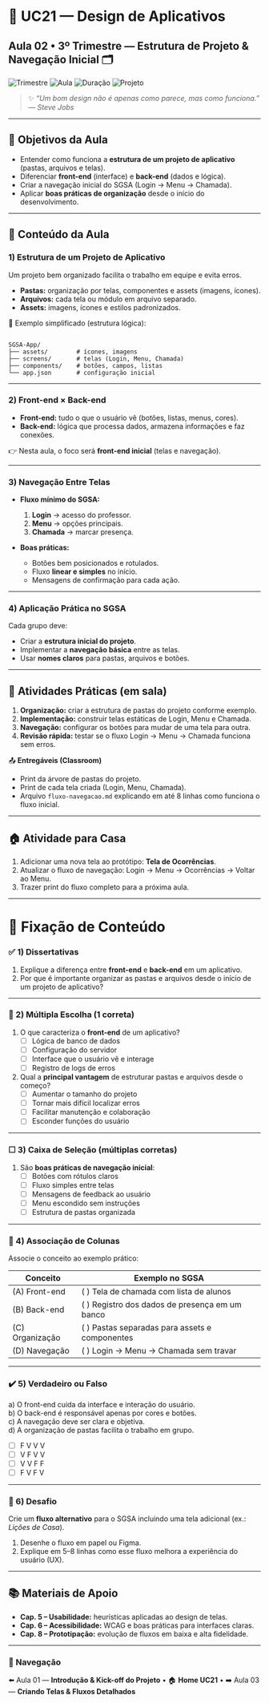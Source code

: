 # 📱 UC21 — Design de Aplicativos  
## Aula 02 • 3º Trimestre — Estrutura de Projeto & Navegação Inicial 🗂️

![Trimestre](https://img.shields.io/badge/Trimestre-3º-blue)
![Aula](https://img.shields.io/badge/Aula-02%2F08-informational)
![Duração](https://img.shields.io/badge/Duração-50_minutos-lightgrey)
![Projeto](https://img.shields.io/badge/Projeto-SGSA-8A2BE2)

> ✨ *“Um bom design não é apenas como parece, mas como funciona.” — Steve Jobs*

---

## 🎯 Objetivos da Aula
- Entender como funciona a **estrutura de um projeto de aplicativo** (pastas, arquivos e telas).  
- Diferenciar **front-end** (interface) e **back-end** (dados e lógica).  
- Criar a navegação inicial do SGSA (Login → Menu → Chamada).  
- Aplicar **boas práticas de organização** desde o início do desenvolvimento.  

---

## 🧱 Conteúdo da Aula

### 1) Estrutura de um Projeto de Aplicativo
Um projeto bem organizado facilita o trabalho em equipe e evita erros.  

- **Pastas:** organização por telas, componentes e assets (imagens, ícones).  
- **Arquivos:** cada tela ou módulo em arquivo separado.  
- **Assets:** imagens, ícones e estilos padronizados.  

📌 Exemplo simplificado (estrutura lógica):  
```

SGSA-App/
├── assets/        # ícones, imagens
├── screens/       # telas (Login, Menu, Chamada)
├── components/    # botões, campos, listas
└── app.json       # configuração inicial

```

---

### 2) Front-end × Back-end
- **Front-end:** tudo o que o usuário vê (botões, listas, menus, cores).  
- **Back-end:** lógica que processa dados, armazena informações e faz conexões.  

👉 Nesta aula, o foco será **front-end inicial** (telas e navegação).  

---

### 3) Navegação Entre Telas
- **Fluxo mínimo do SGSA:**  
  1. **Login** → acesso do professor.  
  2. **Menu** → opções principais.  
  3. **Chamada** → marcar presença.  

- **Boas práticas:**  
  - Botões bem posicionados e rotulados.  
  - Fluxo **linear e simples** no início.  
  - Mensagens de confirmação para cada ação.  

---

### 4) Aplicação Prática no SGSA
Cada grupo deve:  
- Criar a **estrutura inicial do projeto**.  
- Implementar a **navegação básica** entre as telas.  
- Usar **nomes claros** para pastas, arquivos e botões.  

---

## 🧪 Atividades Práticas (em sala)
1. **Organização:** criar a estrutura de pastas do projeto conforme exemplo.  
2. **Implementação:** construir telas estáticas de Login, Menu e Chamada.  
3. **Navegação:** configurar os botões para mudar de uma tela para outra.  
4. **Revisão rápida:** testar se o fluxo Login → Menu → Chamada funciona sem erros.

📤 **Entregáveis (Classroom)**  
- Print da árvore de pastas do projeto.  
- Print de cada tela criada (Login, Menu, Chamada).  
- Arquivo `fluxo-navegacao.md` explicando em até 8 linhas como funciona o fluxo inicial.

---

## 🏠 Atividade para Casa
1. Adicionar uma nova tela ao protótipo: **Tela de Ocorrências**.  
2. Atualizar o fluxo de navegação: Login → Menu → Ocorrências → Voltar ao Menu.  
3. Trazer print do fluxo completo para a próxima aula.  

---

# 🧠 Fixação de Conteúdo

### ✅ 1) Dissertativas
1. Explique a diferença entre **front-end** e **back-end** em um aplicativo.  
2. Por que é importante organizar as pastas e arquivos desde o início de um projeto de aplicativo?  

---

### 🔘 2) Múltipla Escolha (1 correta)
1. O que caracteriza o **front-end** de um aplicativo?  
   - [ ] Lógica de banco de dados  
   - [ ] Configuração do servidor  
   - [ ] Interface que o usuário vê e interage  
   - [ ] Registro de logs de erros  

2. Qual a **principal vantagem** de estruturar pastas e arquivos desde o começo?  
   - [ ] Aumentar o tamanho do projeto  
   - [ ] Tornar mais difícil localizar erros  
   - [ ] Facilitar manutenção e colaboração  
   - [ ] Esconder funções do usuário  

---

### ☐ 3) Caixa de Seleção (múltiplas corretas)
1. São **boas práticas de navegação inicial**:  
   - [ ] Botões com rótulos claros  
   - [ ] Fluxo simples entre telas  
   - [ ] Mensagens de feedback ao usuário  
   - [ ] Menu escondido sem instruções  
   - [ ] Estrutura de pastas organizada  

---

### 🔗 4) Associação de Colunas
Associe o conceito ao exemplo prático:

| Conceito           | Exemplo no SGSA                                   |
| ------------------ | ------------------------------------------------- |
| (A) Front-end      | (  ) Tela de chamada com lista de alunos          |
| (B) Back-end       | (  ) Registro dos dados de presença em um banco   |
| (C) Organização    | (  ) Pastas separadas para assets e componentes   |
| (D) Navegação      | (  ) Login → Menu → Chamada sem travar            |

---

### ✔️ 5) Verdadeiro ou Falso
a) O front-end cuida da interface e interação do usuário.  
b) O back-end é responsável apenas por cores e botões.  
c) A navegação deve ser clara e objetiva.  
d) A organização de pastas facilita o trabalho em grupo.  

- [ ] F V V V  
- [ ] V F V V  
- [ ] V V F F  
- [ ] F V F V  

---

### 🚀 6) Desafio
Crie um **fluxo alternativo** para o SGSA incluindo uma tela adicional (ex.: *Lições de Casa*).  
1. Desenhe o fluxo em papel ou Figma.  
2. Explique em 5–8 linhas como esse fluxo melhora a experiência do usuário (UX).  

---

## 📚 Materiais de Apoio
- **Cap. 5 – Usabilidade:** heurísticas aplicadas ao design de telas.  
- **Cap. 6 – Acessibilidade:** WCAG e boas práticas para interfaces claras.  
- **Cap. 8 – Prototipação:** evolução de fluxos em baixa e alta fidelidade.  

---

### 🧭 Navegação
⬅️ Aula 01 — **Introdução & Kick-off do Projeto** • 🏠 **Home UC21** • ➡️ Aula 03 — **Criando Telas & Fluxos Detalhados**
